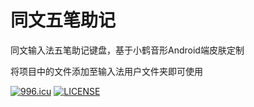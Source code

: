 # 同文五笔助记
同文输入法五笔助记键盘，基于小鹤音形Android端皮肤定制

将项目中的文件添加至输入法用户文件夹即可使用

[![996.icu](https://img.shields.io/badge/link-996.icu-red.svg)](https://996.icu)
[![LICENSE](https://img.shields.io/badge/license-Anti%20996-blue.svg)](https://github.com/996icu/996.ICU/blob/master/LICENSE)
